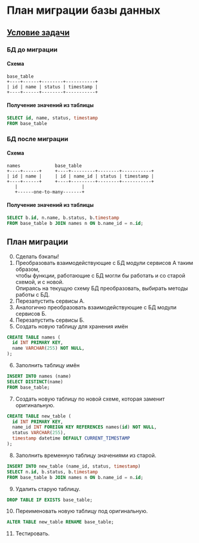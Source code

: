 # План миграции базы данных

## [Условие задачи](https://github.com/nkhaldi/Python/blob/master/saber/Task.md#2-%D0%BC%D0%B8%D0%B3%D1%80%D0%B0%D1%86%D0%B8%D1%8F-%D0%B1%D0%B0%D0%B7%D1%8B-%D0%B4%D0%B0%D0%BD%D0%BD%D1%8B%D1%85)

### БД до миграции
#### Cхема
```
base_table
+----+------+--------+-----------+
| id | name | status | timestamp |
+----+------+--------+-----------+
```
#### Получение значений из таблицы
```sql
SELECT id, name, status, timestamp
FROM base_table
```

### БД после миграции
#### Cхема
```
names             base_table
+----+------+     +----+---------+--------+-----------+
| id | name |     | id | name_id | status | timestamp |
+----+------+     +----+---------+--------+-----------+
   |                        |
   +------one-to-many-------+
```

#### Получение значений из таблицы
```sql
SELECT b.id, n.name, b.status, b.timestamp
FROM base_table b JOIN names n ON b.name_id = n.id;
```

## План миграции
0. Сделать бэкапы!<br>
1. Преобразовать взаимодействующие с БД модули сервисов А таким образом,<br>
чтобы функции, работающие с БД могли бы работать и со старой схемой, и с новой.<br>
Опираясь на текущую схему БД преобразовать, выбирать методы работы с БД.<br>
2. Перезапустить сервисы А.<br>
3. Аналогично преобразовать взаимодействующие с БД модули сервисов Б.<br>
4. Перезапустить сервисы Б.<br>
5. Создать новую таблицу для хранения имён<br>
```sql
CREATE TABLE names (
  id INT PRIMARY KEY,
  name VARCHAR(255) NOT NULL,
);
```
6. Заполнить таблицу имён<br>
```sql
INSERT INTO names (name)
SELECT DISTINCT(name)
FROM base_table;
```
7. Создать новую таблицу по новой схеме, которая заменит оригинальную.<br>
```sql
CREATE TABLE new_table (
  id INT PRIMARY KEY,
  name_id INT FOREIGN KEY REFERENCES names(id) NOT NULL,
  status VARCHAR(255),
  timestamp datetime DEFAULT CURRENT_TIMESTAMP
);
```
8. Заполнить временную таблицу значениями из старой.<br>
```sql
INSERT INTO new_table (name_id, status, timestamp)
SELECT n.id, b.status, b.timestamp
FROM base_table b JOIN names n ON b.name_id = n.id;
```
9. Удалить старую таблицу.<br>
```sql
DROP TABLE IF EXISTS base_table;
```
10. Переименовать новую таблицу под оригинальную.<br>
```sql
ALTER TABLE new_table RENAME base_table;
```
11. Тестировать.
